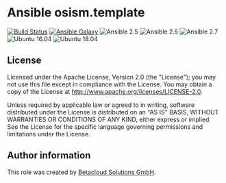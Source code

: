 # Ansible osism.template

[![Build Status](https://travis-ci.org/osism/ansible-template.svg?branch=master)](https://travis-ci.org/osism/ansible-template)
[![Ansible Galaxy](https://img.shields.io/badge/Ansible%20Galaxy-osism.template-blue.svg)](https://galaxy.ansible.com/osism/template/)
![Ansible 2.5](https://img.shields.io/badge/Ansible-2.5-green.png?style=flat)
![Ansible 2.6](https://img.shields.io/badge/Ansible-2.6-green.png?style=flat)
![Ansible 2.7](https://img.shields.io/badge/Ansible-2.7-green.png?style=flat)
![Ubuntu 16.04](https://img.shields.io/badge/Ubuntu-16.04-orange.png?style=flat)
![Ubuntu 18.04](https://img.shields.io/badge/Ubuntu-18.04-orange.png?style=flat)

License
-------

Licensed under the Apache License, Version 2.0 (the "License");
you may not use this file except in compliance with the License.
You may obtain a copy of the License at http://www.apache.org/licenses/LICENSE-2.0.

Unless required by applicable law or agreed to in writing, software
distributed under the License is distributed on an "AS IS" BASIS,
WITHOUT WARRANTIES OR CONDITIONS OF ANY KIND, either express or implied.
See the License for the specific language governing permissions and
limitations under the License.

Author information
------------------

This role was created by [Betacloud Solutions GmbH](https://betacloud-solutions.de).
